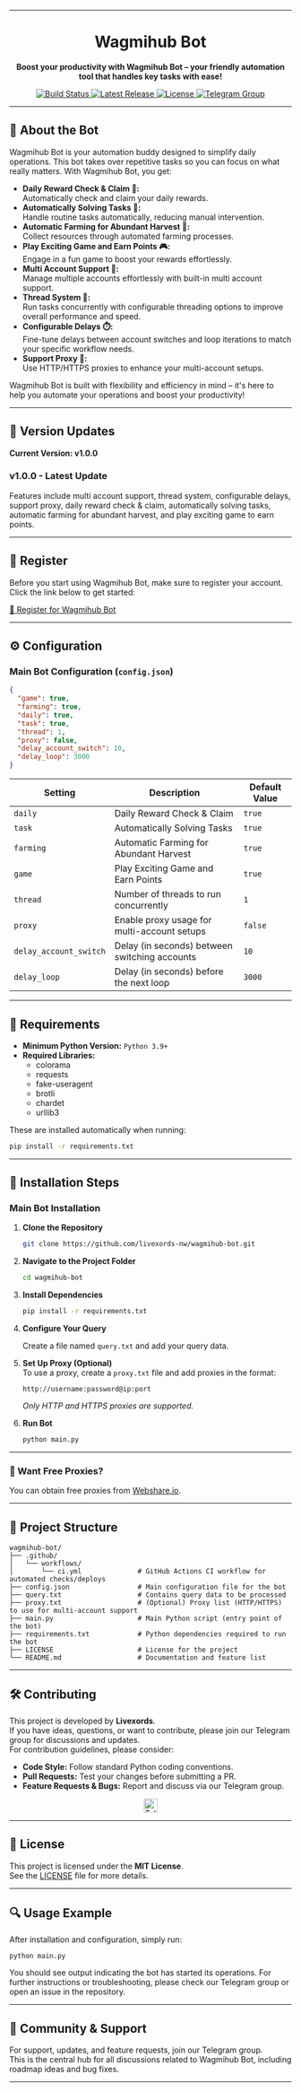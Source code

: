 
---

<h1 align="center">Wagmihub Bot</h1>

<p align="center">
  <strong>Boost your productivity with Wagmihub Bot – your friendly automation tool that handles key tasks with ease!</strong>
</p>

<p align="center">
  <a href="https://github.com/livexords-nw/wagmihub-bot/actions">
    <img src="https://img.shields.io/github/actions/workflow/status/livexords-nw/wagmihub-bot/ci.yml?branch=main" alt="Build Status" />
  </a>
  <a href="https://github.com/livexords-nw/wagmihub-bot/releases">
    <img src="https://img.shields.io/github/v/release/livexords-nw/wagmihub-bot" alt="Latest Release" />
  </a>
  <a href="https://github.com/livexords-nw/wagmihub-bot/blob/main/LICENSE">
    <img src="https://img.shields.io/github/license/livexords-nw/wagmihub-bot" alt="License" />
  </a>
  <a href="https://t.me/livexordsscript">
    <img src="https://img.shields.io/badge/Telegram-Join%20Group-2CA5E0?logo=telegram&style=flat" alt="Telegram Group" />
  </a>
</p>

---

## 🚀 About the Bot

Wagmihub Bot is your automation buddy designed to simplify daily operations. This bot takes over repetitive tasks so you can focus on what really matters. With Wagmihub Bot, you get:

- **Daily Reward Check & Claim 🎁:**  
  Automatically check and claim your daily rewards.
- **Automatically Solving Tasks 🤖:**  
  Handle routine tasks automatically, reducing manual intervention.
- **Automatic Farming for Abundant Harvest 🌾:**  
  Collect resources through automated farming processes.
- **Play Exciting Game and Earn Points 🎮:**  
  Engage in a fun game to boost your rewards effortlessly.
- **Multi Account Support 👥:**  
  Manage multiple accounts effortlessly with built-in multi account support.
- **Thread System 🧵:**  
  Run tasks concurrently with configurable threading options to improve overall performance and speed.
- **Configurable Delays ⏱️:**  
  Fine-tune delays between account switches and loop iterations to match your specific workflow needs.
- **Support Proxy 🔌:**  
  Use HTTP/HTTPS proxies to enhance your multi-account setups.

Wagmihub Bot is built with flexibility and efficiency in mind – it's here to help you automate your operations and boost your productivity!

---

## 🌟 Version Updates

**Current Version: v1.0.0**

### v1.0.0 - Latest Update

Features include multi account support, thread system, configurable delays, support proxy, daily reward check & claim, automatically solving tasks, automatic farming for abundant harvest, and play exciting game to earn points.

---

## 📝 Register

Before you start using Wagmihub Bot, make sure to register your account.  
Click the link below to get started:

[🔗 Register for Wagmihub Bot](https://t.me/WAGMIHUB_BOT/game?startapp=cj14YTQ2NVRXekRCS2omdT1yZWY=)

---

## ⚙️ Configuration

### Main Bot Configuration (`config.json`)

```json
{
  "game": true,
  "farming": true,
  "daily": true,
  "task": true,
  "thread": 1,
  "proxy": false,
  "delay_account_switch": 10,
  "delay_loop": 3000
}
```

| **Setting**            | **Description**                               | **Default Value** |
| ---------------------- | --------------------------------------------- | ----------------- |
| `daily`                | Daily Reward Check & Claim                    | `true`            |
| `task`                 | Automatically Solving Tasks                   | `true`            |
| `farming`              | Automatic Farming for Abundant Harvest        | `true`            |
| `game`                 | Play Exciting Game and Earn Points            | `true`            |
| `thread`               | Number of threads to run concurrently         | `1`               |
| `proxy`                | Enable proxy usage for multi-account setups   | `false`           |
| `delay_account_switch` | Delay (in seconds) between switching accounts | `10`              |
| `delay_loop`           | Delay (in seconds) before the next loop       | `3000`            |

---

## 📅 Requirements

- **Minimum Python Version:** `Python 3.9+`
- **Required Libraries:**
  - colorama
  - requests
  - fake-useragent
  - brotli
  - chardet
  - urllib3

These are installed automatically when running:
```bash
pip install -r requirements.txt
```
---

## 📅 Installation Steps

### Main Bot Installation

1. **Clone the Repository**

   ```bash
   git clone https://github.com/livexords-nw/wagmihub-bot.git
   ```

2. **Navigate to the Project Folder**

   ```bash
   cd wagmihub-bot
   ```

3. **Install Dependencies**

   ```bash
   pip install -r requirements.txt
   ```

4. **Configure Your Query**

   Create a file named `query.txt` and add your query data.

5. **Set Up Proxy (Optional)**  
   To use a proxy, create a `proxy.txt` file and add proxies in the format:

   ```
   http://username:password@ip:port
   ```

   *Only HTTP and HTTPS proxies are supported.*

6. **Run Bot**

   ```bash
   python main.py
   ```

---

### 🔹 Want Free Proxies?  
You can obtain free proxies from [Webshare.io](https://www.webshare.io/).

---

## 📂 Project Structure

```
wagmihub-bot/
├── .github/
│   └── workflows/
│       └── ci.yml              # GitHub Actions CI workflow for automated checks/deploys
├── config.json                 # Main configuration file for the bot
├── query.txt                   # Contains query data to be processed
├── proxy.txt                   # (Optional) Proxy list (HTTP/HTTPS) to use for multi-account support
├── main.py                     # Main Python script (entry point of the bot)
├── requirements.txt            # Python dependencies required to run the bot
├── LICENSE                     # License for the project
└── README.md                   # Documentation and feature list 
```

---

## 🛠️ Contributing

This project is developed by **Livexords**.  
If you have ideas, questions, or want to contribute, please join our Telegram group for discussions and updates.  
For contribution guidelines, please consider:

- **Code Style:** Follow standard Python coding conventions.
- **Pull Requests:** Test your changes before submitting a PR.
- **Feature Requests & Bugs:** Report and discuss via our Telegram group.

<div align="center">
  <a href="https://t.me/livexordsscript" target="_blank">
    <img src="https://img.shields.io/badge/Join-Telegram%20Group-2CA5E0?logo=telegram&style=for-the-badge" height="25" alt="Telegram Group" />
  </a>
</div>

---

## 📖 License

This project is licensed under the **MIT License**.  
See the [LICENSE](LICENSE) file for more details.

---

## 🔍 Usage Example

After installation and configuration, simply run:

```bash
python main.py
```

You should see output indicating the bot has started its operations. For further instructions or troubleshooting, please check our Telegram group or open an issue in the repository.

---

## 📣 Community & Support

For support, updates, and feature requests, join our Telegram group.  
This is the central hub for all discussions related to Wagmihub Bot, including roadmap ideas and bug fixes.

---